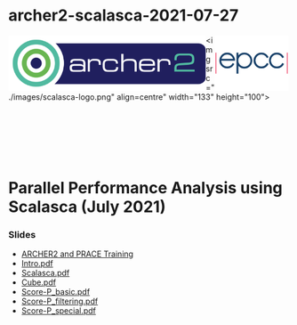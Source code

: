 # archer2-scalasca-2021-07-27

<img src="./images/Archer2_logo.png" width="355" height="100"
align="left"> <img src="./images/epcc_logo.jpg" align="right"
width="133" height="100"> <img src="./images/scalasca-logo.png" align=centre"
width="133" height="100">

<br /><br /><br /><br /><br />

# Parallel Performance Analysis using Scalasca (July 2021)

<h3>Slides</h3>

 * <a href="slides/L00-ARCHER2-PTC-Intro.pdf">ARCHER2 and PRACE Training</a>
 * <a href="slides/Intro.pdf">Intro.pdf</a>
 * <a href="slides/Scalasca.pdf">Scalasca.pdf</a>
 * <a href="slides/Cube.pdf">Cube.pdf</a>
 * <a href="slides/Score-P_basic.pdf">Score-P_basic.pdf</a>
 * <a href="slides/Score-P_filtering.pdf">Score-P_filtering.pdf</a>
 * <a href="slides/Score-P_special.pdf">Score-P_special.pdf</a>
